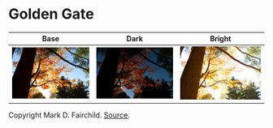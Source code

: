 # Golden Gate

| Base | Dark | Bright |
|:--:|:--:|:--:|
| ![base](6.jpg) | ![dark](3.jpg) | ![bright](8.jpg) |

Copyright Mark D. Fairchild. [Source](http://rit-mcsl.org/fairchild//HDR.html).
